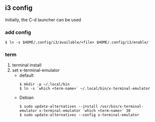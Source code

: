 
## i3 config
Initially, the C-d launcher can be used

### add config
```
$ ln -s $HOME/.config/i3/available/<file> $HOME/.config/i3/enable/
```

### term 

1. terminal install
1. set x-terminal-emulator 
	- default
		```
		$ mkdir -p ~/.local/bin
		$ ln -s `which <term-name>` ~/.local/bin/x-terminal-emulator
		```
	- Debian
		```
		$ sudo update-alternatives --install /usr/bin/x-terminal-emulator x-terminal-emulator `which <term-name>` 30
		$ sudo update-alternatives --config x-terminal-emulator
		```
